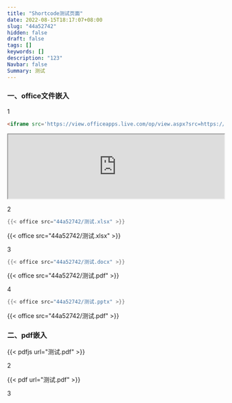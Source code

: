 ```yaml
---
title: "Shortcode测试页面"
date: 2022-08-15T18:17:07+08:00
slug: "44a52742"
hidden: false
draft: false
tags: []
keywords: []
description: "123"
Navbar: false
Summary: 测试
---
```


### 一、office文件嵌入

1

```html
<iframe src='https://view.officeapps.live.com/op/view.aspx?src=https://zozo.sswin.site/posts/44a52742/测试.xlsx' width='100%'  frameborder='1'> </iframe>
```



<iframe src='https://view.officeapps.live.com/op/view.aspx?src=https://zozo.sswin.site/posts/44a52742/测试.xlsx' width='100%'  frameborder='1'> </iframe>



2

```go
{{< office src="44a52742/测试.xlsx" >}}
```

{{< office src="44a52742/测试.xlsx" >}}

3

```go
{{< office src="44a52742/测试.docx" >}}
```

{{< office src="44a52742/测试.pdf" >}}

4

```go
{{< office src="44a52742/测试.pptx" >}}
```

{{< office src="44a52742/测试.pdf" >}}



### 二、pdf嵌入



{{< pdfjs url="测试.pdf" >}}

2

{{< pdf url="测试.pdf" >}}

3

